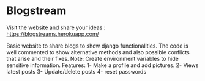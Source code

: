 # Blogstream
Visit the website and share your ideas : 
https://blogstreams.herokuapp.com/

Basic website to share blogs to show django functionalities.
The code is well commented to show alternative methods and also possible conflicts that arise and their fixes.
Note: Create environment variables to hide sensitive information.
Features:
1- Make a profile and add pictures.
2- Views latest posts
3- Update/delete posts
4- reset passwords
